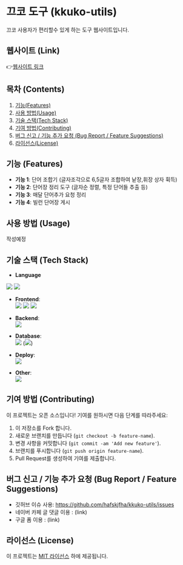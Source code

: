 # 끄코 도구 (kkuko-utils)

끄코 사용자가 편리할수 있게 하는 도구 웹사이트입니다.

## 웹사이트 (Link)

👉[웹사이트 링크]() 

## 목차 (Contents)

1. [기능(Features)](#기능-features)
2. [사용 방법(Usage)](#사용-방법-usage)
3. [기술 스택(Tech Stack)](#기술-스택-tech-stack)
4. [기여 방법(Contributing)](#기여-방법-contributing)
5. [버그 신고 / 기능 추가 요청 (Bug Report / Feature Suggestions)](#버그-신고--기능-추가-요청-bug-report--feature-suggestions)
6. [라이선스(License)](#라이선스-license)

## 기능 (Features)

- **기능 1**: 단어 조합기 (글자조각으로 6,5글자 조합하여 낱장,휘장 상자 휙득)
- **기능 2**: 단어장 정리 도구 (글자순 정렬, 특정 단어들 추출 등)
- **기능 3**: 매달 단어추가 요청 정리
- **기능 4**: 빌런 단어장 게시

## 사용 방법 (Usage)

작성예정

## 기술 스택 (Tech Stack)

- **Language** <br>
 <img src="https://img.shields.io/badge/typescript-%23007ACC.svg?style=flat-square&logo=typescript&logoColor=white"/>
 <img src="https://img.shields.io/badge/Python-3776AB?style=flat-square&logo=python&logoColor=white"/>

- **Frontend**: <br>
    <img src="https://img.shields.io/badge/Next.js-000000?style=flat-square&logo=Next.js&logoColor=white"/>
    <img src="https://img.shields.io/badge/React-61DAFB?style=flat-square&logo=React&logoColor=black"/>
    <img src="https://img.shields.io/badge/bootstrap-%238511FA.svg?style=flat-square&logo=bootstrap&logoColor=white"/>

- **Backend**:<br>
    <img src="https://img.shields.io/badge/Next.js-000000?style=flat-square&logo=Next.js&logoColor=white"/>

- **Database**: <br>
    <img src="https://img.shields.io/badge/postgres-%23316192.svg?style=flat-square&logo=postgresql&logoColor=white" /> (<img src="https://img.shields.io/badge/Supabase-3ECF8E?style=flat-square&logo=supabase&logoColor=white" />)  

- **Deploy**: <br>
    <img src="https://img.shields.io/badge/Vercel-000000?style=flat-square&logo=Vercel&logoColor=white"/>

- **Other**: <br>
    <img src="https://img.shields.io/badge/NPM-%23CB3837.svg?style=flat-square&logo=npm&logoColor=white"/>

## 기여 방법 (Contributing)

이 프로젝트는 오픈 소스입니다! 기여를 원하시면 다음 단계를 따라주세요:

1. 이 저장소를 Fork 합니다.
2. 새로운 브랜치를 만듭니다 (`git checkout -b feature-name`).
3. 변경 사항을 커밋합니다 (`git commit -am 'Add new feature'`).
4. 브랜치를 푸시합니다 (`git push origin feature-name`).
5. Pull Request를 생성하여 기여를 제출합니다.

## 버그 신고 / 기능 추가 요청 (Bug Report / Feature Suggestions)

+ 깃허브 이슈 사용: https://github.com/hafskjfha/kkuko-utils/issues
+ 네이버 카페 글 댓글 이용 : (link)
+ 구글 폼 이용 : (link)

## 라이선스 (License)

이 프로젝트는 [MIT 라이선스](LICENSE) 하에 제공됩니다.


